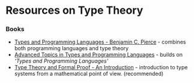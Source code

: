 Resources on Type Theory
========================

### Books

- [Types and Programming Languages - Benjamin C. Pierce](https://www.cis.upenn.edu/~bcpierce/tapl/) - combines both programming languages and type theory
- [Advanced Topics in Types and Programming Languages](https://www.cis.upenn.edu/~bcpierce/attapl/) - builds on _'Types and Programming Languages'_
- [Type Theory and Formal Proof - An Introduction](https://www.win.tue.nl/~wsinrpn/book_type_theory.htm) - introduction to type systems from a mathematical point of view. (recommended)
